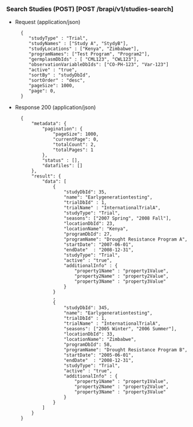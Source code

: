 ### Search Studies (POST) [POST /brapi/v1/studies-search] 

+ Request (application/json)

        {
           "studyType" : "Trial",
           "studyNames" : ["Study A", "StydyB"], 
           "studyLocations" : ["Kenya", "Zimbabwe"], 
           "programNames": ["Test Program", "Program2"],
           "germplasmDbIds" : [ "CML123", "CWL123"],
           "observationVariableDbIds": ["CO-PH-123", "Var-123"]
           "active" : "true",
           "sortBy" : "studyDbId",
           "sortOrder" : "desc",
           "pageSize": 1000,
           "page": 0,
        }

+ Response 200 (application/json)

        {
            "metadata": {
                "pagination": {
                    "pageSize": 1000,
                    "currentPage": 0,
                    "totalCount": 2,
                    "totalPages": 1
                },
                "status" : [],
                "datafiles": []
            },
            "result": {
                "data": [ 
                    {
                        "studyDbId": 35,
                        "name": "Earlygenerationtesting",
                        "trialDbId" : 1,
                        "trialName" : "InternationalTrialA",
                        "studyType": "Trial",
                        "seasons": ["2007 Spring", "2008 Fall"],
                        "locationDbId": 23,
                        "locationName": "Kenya",
                        "programDbId": 27,
                        "programName": "Drought Resistance Program A",
                        "startDate": "2007-06-01",
                        "endDate"  : "2008-12-31",
                        "studyType": "Trial",
                        "active" : "true",
                        "additionalInfo" : {
                            "property1Name" : "property1Value",
                            "property2Name" : "property2Value",
                            "property3Name" : "property3Value"
                        }
                    }
                    ,
                    {
                        "studyDbId": 345,
                        "name": "Earlygenerationtesting",
                        "trialDbId" : 1,
                        "trialName" : "InternationalTrialA",
                        "seasons": ["2005 Winter", "2006 Summer"],
                        "locationDbId": 33,
                        "locationName": "Zimbabwe",
                        "programDbId": 58,
                        "programName": "Drought Resistance Program B",
                        "startDate": "2005-06-01",
                        "endDate"  : "2008-12-31",
                        "studyType": "Trial",
                        "active" : "true",
                        "additionalInfo" : {
                            "property1Name" : "property1Value",
                            "property2Name" : "property2Value",
                            "property3Name" : "property3Value"
                        }
                    }
                ]
            }
        }        
